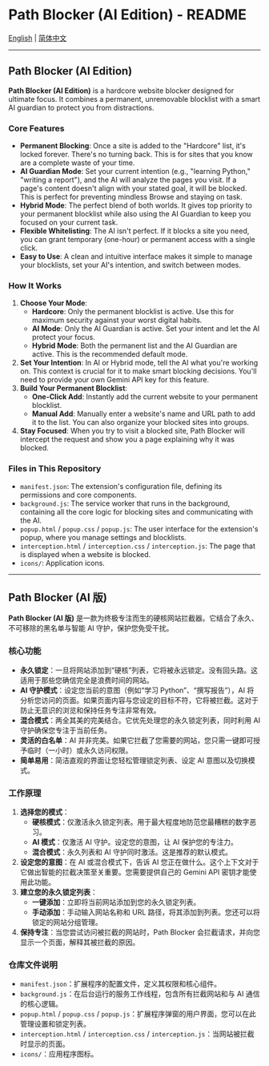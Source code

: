 # Path Blocker (AI Edition) - README

[English](#en) | [简体中文](#zh-cn)

---

## <a name="en"></a>Path Blocker (AI Edition)

**Path Blocker (AI Edition)** is a hardcore website blocker designed for ultimate focus. It combines a permanent, unremovable blocklist with a smart AI guardian to protect you from distractions.

### Core Features

* **Permanent Blocking**: Once a site is added to the "Hardcore" list, it's locked forever. There's no turning back. This is for sites that you know are a complete waste of your time.
* **AI Guardian Mode**: Set your current intention (e.g., "learning Python," "writing a report"), and the AI will analyze the pages you visit. If a page's content doesn't align with your stated goal, it will be blocked. This is perfect for preventing mindless Browse and staying on task.
* **Hybrid Mode**: The perfect blend of both worlds. It gives top priority to your permanent blocklist while also using the AI Guardian to keep you focused on your current task.
* **Flexible Whitelisting**: The AI isn't perfect. If it blocks a site you need, you can grant temporary (one-hour) or permanent access with a single click.
* **Easy to Use**: A clean and intuitive interface makes it simple to manage your blocklists, set your AI's intention, and switch between modes.

### How It Works

1.  **Choose Your Mode**:
    * **Hardcore**: Only the permanent blocklist is active. Use this for maximum security against your worst digital habits.
    * **AI Mode**: Only the AI Guardian is active. Set your intent and let the AI protect your focus.
    * **Hybrid Mode**: Both the permanent list and the AI Guardian are active. This is the recommended default mode.
2.  **Set Your Intention**: In AI or Hybrid mode, tell the AI what you're working on. This context is crucial for it to make smart blocking decisions. You'll need to provide your own Gemini API key for this feature.
3.  **Build Your Permanent Blocklist**:
    * **One-Click Add**: Instantly add the current website to your permanent blocklist.
    * **Manual Add**: Manually enter a website's name and URL path to add it to the list. You can also organize your blocked sites into groups.
4.  **Stay Focused**: When you try to visit a blocked site, Path Blocker will intercept the request and show you a page explaining why it was blocked.

### Files in This Repository

* `manifest.json`: The extension's configuration file, defining its permissions and core components.
* `background.js`: The service worker that runs in the background, containing all the core logic for blocking sites and communicating with the AI.
* `popup.html` / `popup.css` / `popup.js`: The user interface for the extension's popup, where you manage settings and blocklists.
* `interception.html` / `interception.css` / `interception.js`: The page that is displayed when a website is blocked.
* `icons/`: Application icons.

---

## <a name="zh-cn"></a>Path Blocker (AI 版)

**Path Blocker (AI 版)** 是一款为终极专注而生的硬核网站拦截器。它结合了永久、不可移除的黑名单与智能 AI 守护，保护您免受干扰。

### 核心功能

* **永久锁定**：一旦将网站添加到“硬核”列表，它将被永远锁定。没有回头路。这适用于那些您确信完全是浪费时间的网站。
* **AI 守护模式**：设定您当前的意图（例如“学习 Python”、“撰写报告”），AI 将分析您访问的页面。如果页面内容与您设定的目标不符，它将被拦截。这对于防止无意识的浏览和保持任务专注非常有效。
* **混合模式**：两全其美的完美结合。它优先处理您的永久锁定列表，同时利用 AI 守护确保您专注于当前任务。
* **灵活的白名单**：AI 并非完美。如果它拦截了您需要的网站，您只需一键即可授予临时（一小时）或永久访问权限。
* **简单易用**：简洁直观的界面让您轻松管理锁定列表、设定 AI 意图以及切换模式。

### 工作原理

1.  **选择您的模式**：
    * **硬核模式**：仅激活永久锁定列表。用于最大程度地防范您最糟糕的数字恶习。
    * **AI 模式**：仅激活 AI 守护。设定您的意图，让 AI 保护您的专注力。
    * **混合模式**：永久列表和 AI 守护同时激活。这是推荐的默认模式。
2.  **设定您的意图**：在 AI 或混合模式下，告诉 AI 您正在做什么。这个上下文对于它做出智能的拦截决策至关重要。您需要提供自己的 Gemini API 密钥才能使用此功能。
3.  **建立您的永久锁定列表**：
    * **一键添加**：立即将当前网站添加到您的永久锁定列表。
    * **手动添加**：手动输入网站名称和 URL 路径，将其添加到列表。您还可以将锁定的网站分组管理。
4.  **保持专注**：当您尝试访问被拦截的网站时，Path Blocker 会拦截请求，并向您显示一个页面，解释其被拦截的原因。

### 仓库文件说明

* `manifest.json`：扩展程序的配置文件，定义其权限和核心组件。
* `background.js`：在后台运行的服务工作线程，包含所有拦截网站和与 AI 通信的核心逻辑。
* `popup.html` / `popup.css` / `popup.js`：扩展程序弹窗的用户界面，您可以在此管理设置和锁定列表。
* `interception.html` / `interception.css` / `interception.js`：当网站被拦截时显示的页面。
* `icons/`：应用程序图标。